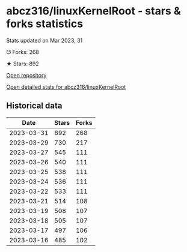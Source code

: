 # abcz316/linuxKernelRoot - stars & forks statistics

Stats updated on Mar 2023, 31

☋ Forks: 268

★ Stars: 892

[Open repository](https://github.com/abcz316/linuxKernelRoot)

[Open detailed stats for abcz316/linuxKernelRoot](https://reviewgithub.com/rep/abcz316/linuxKernelRoot)

## Historical data
| Date | Stars | Forks |
|------|-------|-------|
| 2023-03-31 | 892 | 268 | 
| 2023-03-29 | 730 | 217 | 
| 2023-03-27 | 545 | 111 | 
| 2023-03-26 | 540 | 111 | 
| 2023-03-25 | 538 | 111 | 
| 2023-03-24 | 536 | 111 | 
| 2023-03-22 | 533 | 111 | 
| 2023-03-21 | 514 | 108 | 
| 2023-03-19 | 508 | 107 | 
| 2023-03-18 | 505 | 107 | 
| 2023-03-17 | 497 | 106 | 
| 2023-03-16 | 485 | 102 | 

